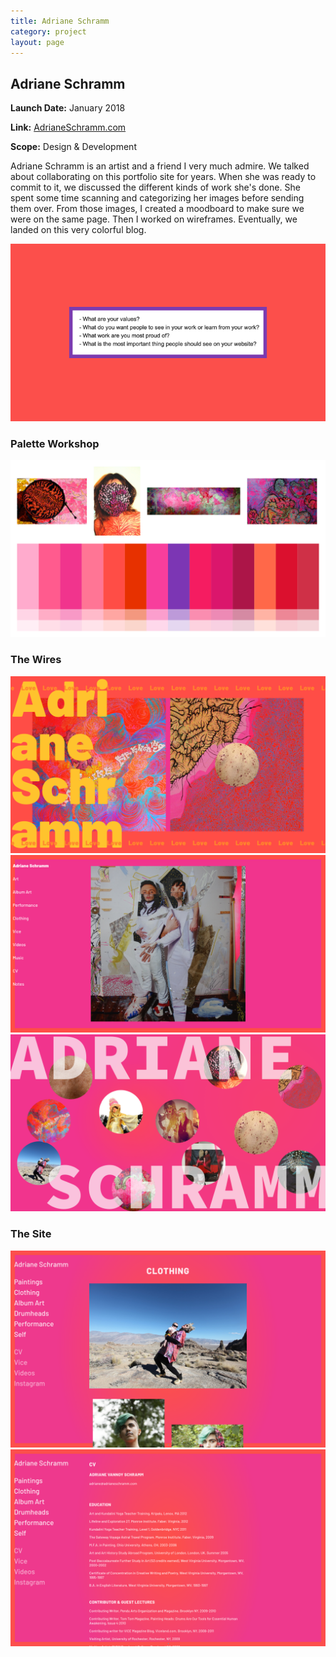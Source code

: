 ```yaml
---
title: Adriane Schramm
category: project
layout: page
---
```


<section>

  <h2>Adriane Schramm</h2>
  <p><strong>Launch Date:</strong> January 2018</p>
  <p><strong>Link:</strong> <a href="http://adrianeschramm.com" target="_blank">AdrianeSchramm.com</a></p>
  <p><strong>Scope:</strong> Design & Development</p>

  <p>Adriane Schramm is an artist and a friend I very much admire. We talked about collaborating on this portfolio site for years. When she was ready to commit to it, we discussed the different kinds of work she's done. She spent some time scanning and categorizing her images before sending them over. From those images, I created a moodboard to make sure we were on the same page. Then I worked on wireframes. Eventually, we landed on this very colorful blog.</p>
  <img src="/assets/project/adriane-1.png" alt="">

</section>

<section>
  <h3>Palette Workshop</h3>
  <img src="/assets/project/adriane-4.png" alt="">
</section>

<section>
  <h3>The Wires</h3>
  <img src="/assets/project/adriane-5.png" alt="">
  <img src="/assets/project/adriane-6.png" alt="">
  <img src="/assets/project/adriane-7.png" alt="">
</section>

<section>
  <h3>The Site</h3>
  <img src="/assets/project/adriane-3.png" alt="">
  <img src="/assets/project/adriane-2.png" alt="">
</section>
